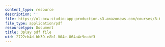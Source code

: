 ```yaml
---
content_type: resource
description: ''
file: https://ol-ocw-studio-app-production.s3.amazonaws.com/courses/8-01sc-classical-mechanics-fall-2016/2722cb4dbb39e8b1004e864a4c9eabf3_DSk8HTcB7x0.pdf
file_type: application/pdf
resourcetype: Document
title: 3play pdf file
uid: 2722cb4d-bb39-e8b1-004e-864a4c9eabf3
---
```

